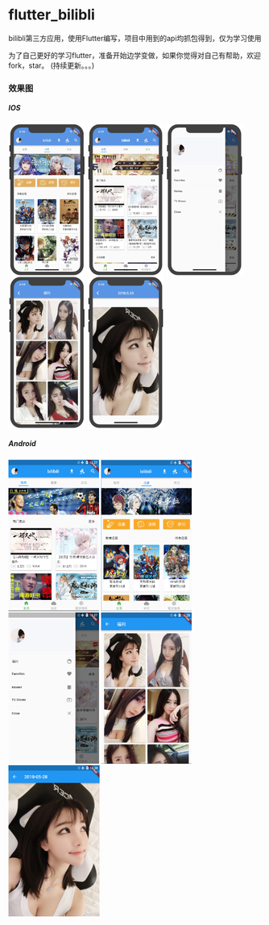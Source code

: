 # flutter_bilibli
bilibli第三方应用，使用Flutter编写，项目中用到的api均抓包得到，仅为学习使用

为了自己更好的学习flutter，准备开始边学变做，如果你觉得对自己有帮助，欢迎fork，star。
(持续更新。。。)

### 效果图
##### IOS

<img src="https://github.com/304449912/Flutter_bilibli/blob/master/screen/1.jpeg" height="300em"/>
<img src="https://github.com/304449912/Flutter_bilibli/blob/master/screen/2.jpeg" height="300em"/>
<img src="https://github.com/304449912/Flutter_bilibli/blob/master/screen/3.jpeg" height="300em"/>
<img src="https://github.com/304449912/Flutter_bilibli/blob/master/screen/4.jpeg" height="300em"/>
<img src="https://github.com/304449912/Flutter_bilibli/blob/master/screen/5.jpeg" height="300em"/>

##### Android

<img src="https://github.com/304449912/Flutter_bilibli/blob/master/screen/6.jpeg" height="300em"/>
<img src="https://github.com/304449912/Flutter_bilibli/blob/master/screen/7.jpeg" height="300em"/>
<img src="https://github.com/304449912/Flutter_bilibli/blob/master/screen/8.jpeg" height="300em"/>
<img src="https://github.com/304449912/Flutter_bilibli/blob/master/screen/9.jpeg" height="300em"/>
<img src="https://github.com/304449912/Flutter_bilibli/blob/master/screen/10.jpeg" height="300em"/>
